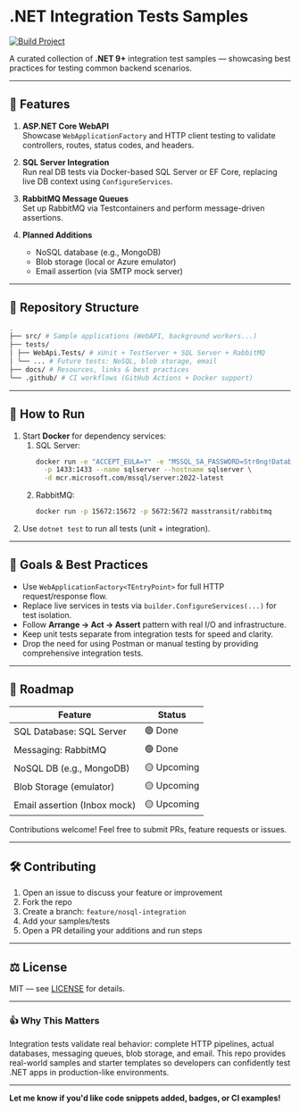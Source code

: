 ﻿# .NET Integration Tests Samples
[![Build Project](https://github.com/thiagolunardi/dotnet-integration-tests/actions/workflows/build.yml/badge.svg)](https://github.com/thiagolunardi/dotnet-integration-tests/actions/workflows/build.yml)

A curated collection of **.NET 9+** integration test samples — showcasing best practices for testing common backend scenarios.

---

## 🚀 Features

1. **ASP.NET Core WebAPI**  
   Showcase `WebApplicationFactory` and HTTP client testing to validate controllers, routes, status codes, and headers.

2. **SQL Server Integration**  
   Run real DB tests via Docker-based SQL Server or EF Core, replacing live DB context using `ConfigureServices`.

3. **RabbitMQ Message Queues**  
   Set up RabbitMQ via Testcontainers and perform message-driven assertions.

4. **Planned Additions**
    - NoSQL database (e.g., MongoDB)
    - Blob storage (local or Azure emulator)
    - Email assertion (via SMTP mock server)

---

## 📂 Repository Structure
```bash
.
├── src/ # Sample applications (WebAPI, background workers...)
├── tests/
│ ├── WebApi.Tests/ # xUnit + TestServer + SQL Server + RabbitMQ
│ └── ... # Future tests: NoSQL, blob storage, email
├── docs/ # Resources, links & best practices
└── .github/ # CI workflows (GitHub Actions + Docker support)
```


---

## 🧪 How to Run

1. Start **Docker** for dependency services:
   1. SQL Server: 
      ```bash
      docker run -e "ACCEPT_EULA=Y" -e "MSSQL_SA_PASSWORD=Str0ng!Database?P@ssword0" \
        -p 1433:1433 --name sqlserver --hostname sqlserver \
        -d mcr.microsoft.com/mssql/server:2022-latest
      ``` 
   1. RabbitMQ:
      ```bash
      docker run -p 15672:15672 -p 5672:5672 masstransit/rabbitmq
      ``` 
1. Use `dotnet test` to run all tests (unit + integration).

---

## 🎯 Goals & Best Practices

- Use `WebApplicationFactory<TEntryPoint>` for full HTTP request/response flow.
- Replace live services in tests via `builder.ConfigureServices(...)` for test isolation.
- Follow **Arrange → Act → Assert** pattern with real I/O and infrastructure.
- Keep unit tests separate from integration tests for speed and clarity.
- Drop the need for using Postman or manual testing by providing comprehensive integration tests.

---

## 📅 Roadmap

| Feature                      | Status      |
|------------------------------|-------------|
| SQL Database: SQL Server     | 🟢 Done     |
| Messaging: RabbitMQ          | 🟢 Done     |
| NoSQL DB (e.g., MongoDB)     | 🟡 Upcoming |
| Blob Storage (emulator)      | 🟡 Upcoming |
| Email assertion (Inbox mock) | 🟡 Upcoming |

Contributions welcome! Feel free to submit PRs, feature requests or issues.

---

## 🛠️ Contributing

1. Open an issue to discuss your feature or improvement
1. Fork the repo 
1. Create a branch: `feature/nosql-integration`
1. Add your samples/tests
1. Open a PR detailing your additions and run steps

---

## ⚖️ License

MIT — see [LICENSE](LICENSE) for details.

---

### 👍 Why This Matters

Integration tests validate real behavior: complete HTTP pipelines, actual databases, messaging queues, blob storage, and email. This repo provides real-world samples and starter templates so developers can confidently test .NET apps in production-like environments.

---

**Let me know if you'd like code snippets added, badges, or CI examples!**
